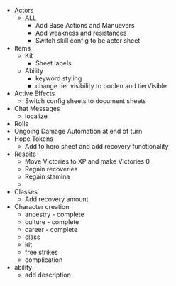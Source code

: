 -   Actors
    -   ALL
        -   Add Base Actions and Manuevers
        -   Add weakness and resistances
        -   Switch skill config to be actor sheet
-   Items
    -   Kit
        -   Sheet labels
    -   Ability
        -   keyword styling
        -   change tier visibility to boolen and tierVisible
-   Active Effects
    -   Switch config sheets to document sheets
-   Chat Messages
    -   localize
-   Rolls
-   Ongoing Damage Automation at end of turn
-   Hope Tokens
    -   Add to hero sheet and add recovery functionality
-   Respite
    -   Move Victories to XP and make Victories 0
    -   Regain recoveries
    -   Regain stamina
    -
-   Classes
    -   Add recovery amount
-   Character creation
    -   ancestry - complete
    -   culture - complete
    -   career - complete
    -   class
    -   kit
    -   free strikes
    -   complication
-   ability
    -   add description
